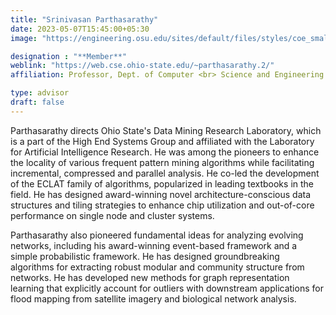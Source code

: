 ```yaml
---
title: "Srinivasan Parthasarathy"
date: 2023-05-07T15:45:00+05:30
image: "https://engineering.osu.edu/sites/default/files/styles/coe_smallest/public/2021-11/Srinivasan_Parthasarathy.jpg?itok=ZzdU_AKl"

designation : "**Member**"
weblink: "https://web.cse.ohio-state.edu/~parthasarathy.2/"
affiliation: Professor, Dept. of Computer <br> Science and Engineering <br> Ohio State University, USA 

type: advisor
draft: false
---
```


Parthasarathy directs Ohio State's Data Mining Research Laboratory, which is a part of the High End Systems Group and affiliated with the Laboratory for Artificial Intelligence Research. He was among the pioneers to enhance the locality of various frequent pattern mining algorithms while facilitating incremental, compressed and parallel analysis. He co-led the development of the ECLAT family of algorithms, popularized in leading textbooks in the field. He has designed award-winning novel architecture-conscious data structures and tiling strategies to enhance chip utilization and out-of-core performance on single node and cluster systems.

Parthasarathy also pioneered fundamental ideas for analyzing evolving networks, including his award-winning event-based framework and a simple probabilistic framework. He has designed groundbreaking algorithms for extracting robust modular and community structure from networks. He has developed new methods for graph representation learning that explicitly account for outliers with downstream applications for flood mapping from satellite imagery and biological network analysis.